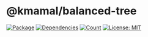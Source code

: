 # @kmamal/balanced-tree

[![Package](https://img.shields.io/npm/v/%2540kmamal%252Fbalanced-tree)](https://www.npmjs.com/package/@kmamal/balanced-tree)
[![Dependencies](https://img.shields.io/librariesio/release/npm/@kmamal/balanced-tree)](https://libraries.io/npm/@kmamal%2Fbalanced-tree)
[![Count](https://badgen.net/bundlephobia/dependency-count/@kmamal/balanced-tree)](https://bundlephobia.com/package/@kmamal/balanced-tree)
[![License: MIT](https://img.shields.io/badge/License-MIT-yellow.svg)](https://opensource.org/licenses/MIT)
